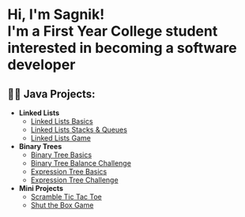 
<h1>Hi, I'm Sagnik! <br/><a>I'm a First Year College student interested in becoming a software developer</a></h1>

<h2>👨‍💻 Java Projects:</h2>

- <b>Linked Lists</b>
  - [Linked Lists Basics](https://github.com/SagnikSaha01/LinkedList)
  - [Linked Lists Stacks & Queues](https://github.com/SagnikSaha01/StacksAndQueues)
  - [Linked Lists Game](https://github.com/SagnikSaha01/OddGame)
- <b>Binary Trees </b>
  - [Binary Tree Basics](https://github.com/SagnikSaha01/BinaryTreeBasics)
  - [Binary Tree Balance Challenge](https://github.com/SagnikSaha01/BinaryTreeChallenge)
  - [Expression Tree Basics](https://github.com/SagnikSaha01/ExpressionTreeBasics)
  - [Expression Tree Challenge](https://github.com/SagnikSaha01/ExpressionTreeChallenge)
- <b>Mini Projects</b>
  - [Scramble Tic Tac Toe](https://github.com/SagnikSaha01/ScrambleTicTacToe)
  - [Shut the Box Game](https://github.com/SagnikSaha01/ShutTheBox)


<!--
**SagnikSaha01/SagnikSaha01** is a ✨ _special_ ✨ repository because its `README.md` (this file) appears on your GitHub profile.

Here are some ideas to get you started:

- 🔭 I’m currently working on ...
- 🌱 I’m currently learning ...
- 👯 I’m looking to collaborate on ...
- 🤔 I’m looking for help with ...
- 💬 Ask me about ...
- 📫 How to reach me: ...
- 😄 Pronouns: ...
- ⚡ Fun fact: ...
-->
